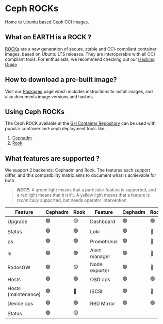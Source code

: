 # Ceph ROCKs
Home to Ubuntu based Ceph [OCI](https://en.wikipedia.org/wiki/Open_Container_Initiative) Images.

## What on EARTH is a ROCK ?
[ROCKs](https://canonical-rockcraft.readthedocs-hosted.com/en/latest/explanation/rocks/#rocks-explanation) are a new generation of secure, stable and OCI-compliant container images, based on Ubuntu LTS releases. They are interoperable with all OCI compliant tools. For enthusiasts, we recommend checking out our [Hacking Guide](HACKING.md)

## How to download a pre-built image?
Visit our [Packages](https://github.com/canonical/ceph-containers/pkgs/container/ceph) page which includes instructions to install images, and also documents image versions and hashes.

## Using Ceph ROCKs
The Ceph ROCK available at the [GH Container Repository](https://github.com/canonical/ceph-containers/pkgs/container/ceph) can be used with popular containerised-ceph deployment tools like:
1. [Cephadm](https://discourse.ubuntu.com/t/using-cephadm-to-deploy-custom-ubuntu-ceph-images-in-a-containerised-manner/)
2. [Rook](https://discourse.ubuntu.com/t/deploying-ceph-with-rook/)

## What features are supported ?

We support 2 backends: Cephadm and Rook. The features each support differ, and this compatibility matrix aims to document what is achievable for both.


> **_NOTE:_**
A green light means that a particular feature is supported, and a red light means that it isn't. A yellow light means that a feature is _technically_ supported, but needs operator intervention.

| Feature | Cephadm | Rook | Feature | Cephadm | Rook |
| ------- | ------- | ---- | ------- | ------- | ---- |
| Upgrade | &#x1F7E2; | &#x1F7E1; | Dashboard | &#x1F7E2; | &#x1F7E2; |
| Status | &#x1F7E2; | &#x1F7E2; | Loki | &#x1F7E2; | &#x1F534; |
| ps | &#x1F7E2; | &#x1F7E2; | Prometheus | &#x1F7E2; | &#x1F534; |
| ls | &#x1F7E2; | &#x1F7E2; | Alert manager | &#x1F7E2; | &#x1F534; |
| RadosGW | &#x1F7E2; | &#x1F7E1; | Node exporter | &#x1F7E2; | &#x1F534; |
| Hosts | &#x1F7E2; | &#x1F7E2; | OSD ops | &#x1F7E2; | &#x1F7E2; |
| Hosts (maintenance) | &#x1F7E2; | &#x1F534; | ISCSI | &#x1F7E2; | &#x1F534; |
| Device ops | &#x1F7E2; | &#x1F7E2; | RBD Mirror | &#x1F7E2; | &#x1F7E2; |
| Status | &#x1F7E2; | &#x1F7E1; | | | |

